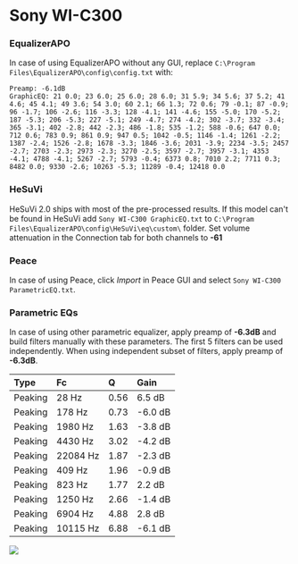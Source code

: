 # Sony WI-C300

### EqualizerAPO
In case of using EqualizerAPO without any GUI, replace `C:\Program Files\EqualizerAPO\config\config.txt`
with:
```
Preamp: -6.1dB
GraphicEQ: 21 0.0; 23 6.0; 25 6.0; 28 6.0; 31 5.9; 34 5.6; 37 5.2; 41 4.6; 45 4.1; 49 3.6; 54 3.0; 60 2.1; 66 1.3; 72 0.6; 79 -0.1; 87 -0.9; 96 -1.7; 106 -2.6; 116 -3.3; 128 -4.1; 141 -4.6; 155 -5.0; 170 -5.2; 187 -5.3; 206 -5.3; 227 -5.1; 249 -4.7; 274 -4.2; 302 -3.7; 332 -3.4; 365 -3.1; 402 -2.8; 442 -2.3; 486 -1.8; 535 -1.2; 588 -0.6; 647 0.0; 712 0.6; 783 0.9; 861 0.9; 947 0.5; 1042 -0.5; 1146 -1.4; 1261 -2.2; 1387 -2.4; 1526 -2.8; 1678 -3.3; 1846 -3.6; 2031 -3.9; 2234 -3.5; 2457 -2.7; 2703 -2.3; 2973 -2.3; 3270 -2.5; 3597 -2.7; 3957 -3.1; 4353 -4.1; 4788 -4.1; 5267 -2.7; 5793 -0.4; 6373 0.8; 7010 2.2; 7711 0.3; 8482 0.0; 9330 -2.6; 10263 -5.3; 11289 -0.4; 12418 0.0
```

### HeSuVi
HeSuVi 2.0 ships with most of the pre-processed results. If this model can't be found in HeSuVi add
`Sony WI-C300 GraphicEQ.txt` to `C:\Program Files\EqualizerAPO\config\HeSuVi\eq\custom\` folder.
Set volume attenuation in the Connection tab for both channels to **-61**

### Peace
In case of using Peace, click *Import* in Peace GUI and select `Sony WI-C300 ParametricEQ.txt`.

### Parametric EQs
In case of using other parametric equalizer, apply preamp of **-6.3dB** and build filters manually
with these parameters. The first 5 filters can be used independently.
When using independent subset of filters, apply preamp of **-6.3dB**.

| Type    | Fc       |    Q | Gain    |
|:--------|:---------|:-----|:--------|
| Peaking | 28 Hz    | 0.56 | 6.5 dB  |
| Peaking | 178 Hz   | 0.73 | -6.0 dB |
| Peaking | 1980 Hz  | 1.63 | -3.8 dB |
| Peaking | 4430 Hz  | 3.02 | -4.2 dB |
| Peaking | 22084 Hz | 1.87 | -2.3 dB |
| Peaking | 409 Hz   | 1.96 | -0.9 dB |
| Peaking | 823 Hz   | 1.77 | 2.2 dB  |
| Peaking | 1250 Hz  | 2.66 | -1.4 dB |
| Peaking | 6904 Hz  | 4.88 | 2.8 dB  |
| Peaking | 10115 Hz | 6.88 | -6.1 dB |

![](https://raw.githubusercontent.com/jaakkopasanen/AutoEq/master/results/rtings/rtings/Sony%20WI-C300/Sony%20WI-C300.png)